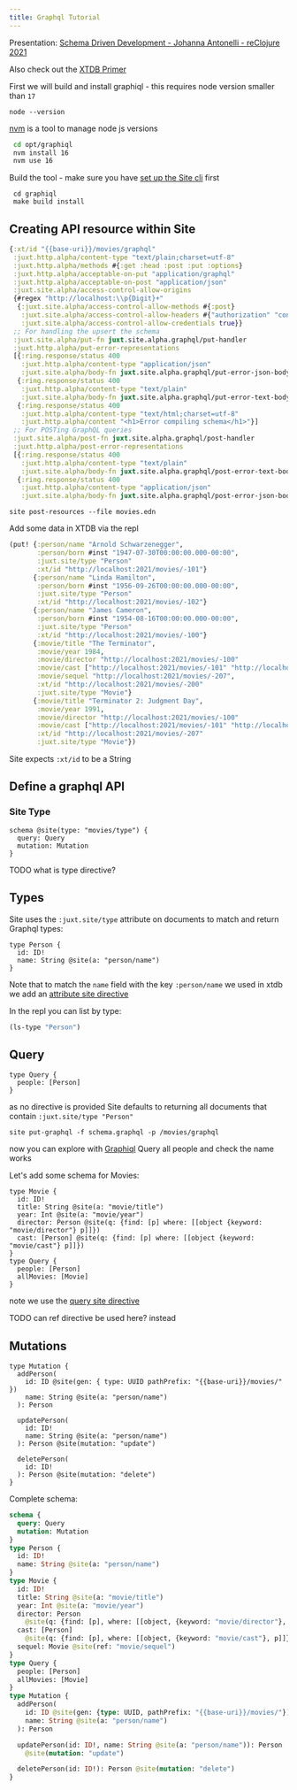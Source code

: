 ```yaml
---
title: Graphql Tutorial
---
```


Presentation: [Schema Driven Development - Johanna Antonelli - reClojure 2021](https://www.youtube.com/watch?v=PZVYVAxbzmE)

Also check out the [XTDB Primer](xtdb)

First we will build and install graphiql - this requires node version smaller than `17`

```shell
node --version
```

[nvm](https://github.com/nvm-sh/nvm#installing-and-updating) is a tool to manage node js versions

```bash
 cd opt/graphiql
 nvm install 16
 nvm use 16
```

Build the tool - make sure you have [set up the Site cli](cli) first

```shell
 cd graphiql
 make build install
```

## Creating API resource within Site

```clojure
{:xt/id "{{base-uri}}/movies/graphql"
 :juxt.http.alpha/content-type "text/plain;charset=utf-8"
 :juxt.http.alpha/methods #{:get :head :post :put :options}
 :juxt.http.alpha/acceptable-on-put "application/graphql"
 :juxt.http.alpha/acceptable-on-post "application/json"
 :juxt.site.alpha/access-control-allow-origins
 {#regex "http://localhost:\\p{Digit}+"
  {:juxt.site.alpha/access-control-allow-methods #{:post}
   :juxt.site.alpha/access-control-allow-headers #{"authorization" "content-type"}
   :juxt.site.alpha/access-control-allow-credentials true}}
 ;; For handling the upsert the schema
 :juxt.site.alpha/put-fn juxt.site.alpha.graphql/put-handler
 :juxt.http.alpha/put-error-representations
 [{:ring.response/status 400
   :juxt.http.alpha/content-type "application/json"
   :juxt.site.alpha/body-fn juxt.site.alpha.graphql/put-error-json-body}
  {:ring.response/status 400
   :juxt.http.alpha/content-type "text/plain"
   :juxt.site.alpha/body-fn juxt.site.alpha.graphql/put-error-text-body}
  {:ring.response/status 400
   :juxt.http.alpha/content-type "text/html;charset=utf-8"
   :juxt.http.alpha/content "<h1>Error compiling schema</h1>"}]
 ;; For POSTing GraphQL queries
 :juxt.site.alpha/post-fn juxt.site.alpha.graphql/post-handler
 :juxt.http.alpha/post-error-representations
 [{:ring.response/status 400
   :juxt.http.alpha/content-type "text/plain"
   :juxt.site.alpha/body-fn juxt.site.alpha.graphql/post-error-text-body}
  {:ring.response/status 400
   :juxt.http.alpha/content-type "application/json"
   :juxt.site.alpha/body-fn juxt.site.alpha.graphql/post-error-json-body}]}
```

```shell
site post-resources --file movies.edn
```

Add some data in XTDB via the repl

```clojure
(put! {:person/name "Arnold Schwarzenegger",
       :person/born #inst "1947-07-30T00:00:00.000-00:00",
       :juxt.site/type "Person"
       :xt/id "http://localhost:2021/movies/-101"}
      {:person/name "Linda Hamilton",
       :person/born #inst "1956-09-26T00:00:00.000-00:00",
       :juxt.site/type "Person"
       :xt/id "http://localhost:2021/movies/-102"}
      {:person/name "James Cameron",
       :person/born #inst "1954-08-16T00:00:00.000-00:00",
       :juxt.site/type "Person"
       :xt/id "http://localhost:2021/movies/-100"}
      {:movie/title "The Terminator",
       :movie/year 1984,
       :movie/director "http://localhost:2021/movies/-100"
       :movie/cast ["http://localhost:2021/movies/-101" "http://localhost:2021/movies/-102"],
       :movie/sequel "http://localhost:2021/movies/-207",
       :xt/id "http://localhost:2021/movies/-200"
       :juxt.site/type "Movie"}
      {:movie/title "Terminator 2: Judgment Day",
       :movie/year 1991,
       :movie/director "http://localhost:2021/movies/-100"
       :movie/cast ["http://localhost:2021/movies/-101" "http://localhost:2021/movies/-102"],
       :xt/id "http://localhost:2021/movies/-207"
       :juxt.site/type "Movie"})
```

Site expects `:xt/id` to be a String

## Define a graphql API

### Site Type

```
schema @site(type: "movies/type") {
  query: Query
  mutation: Mutation
}
```

TODO what is type directive?

## Types

Site uses the `:juxt.site/type` attribute on documents to match and return Graphql types:

```
type Person {
  id: ID!
  name: String @site(a: "person/name")
}
```

Note that to match the `name` field with the key `:person/name` we used in xtdb we add an [attribute site directive](../reference/graphql/site-directive#a)

In the repl you can list by type:

```clojure
(ls-type "Person")
```

## Query

```
type Query {
  people: [Person]
}
```

as no directive is provided Site defaults to returning all documents that contain `:juxt.site/type "Person"`

```shell
site put-graphql -f schema.graphql -p /movies/graphql
```

now you can explore with [Graphiql](http://localhost:2021/_site/graphiql/index.html?url=/movies/graphql)
Query all people and check the name works

Let's add some schema for Movies:

```
type Movie {
  id: ID!
  title: String @site(a: "movie/title")
  year: Int @site(a: "movie/year")
  director: Person @site(q: {find: [p] where: [[object {keyword: "movie/director"} p]]})
  cast: [Person] @site(q: {find: [p] where: [[object {keyword: "movie/cast"} p]]})
}
type Query {
  people: [Person]
  allMovies: [Movie]
}
```

note we use the [query site directive](../reference/graphql/site-directive#q)

TODO can ref directive be used here? instead

## Mutations

```
type Mutation {
  addPerson(
    id: ID @site(gen: { type: UUID pathPrefix: "{{base-uri}}/movies/" })
    name: String @site(a: "person/name")
  ): Person

  updatePerson(
    id: ID!
    name: String @site(a: "person/name")
  ): Person @site(mutation: "update")

  deletePerson(
    id: ID!
  ): Person @site(mutation: "delete")
}
```

Complete schema:

```graphql
schema {
  query: Query
  mutation: Mutation
}
type Person {
  id: ID!
  name: String @site(a: "person/name")
}
type Movie {
  id: ID!
  title: String @site(a: "movie/title")
  year: Int @site(a: "movie/year")
  director: Person
    @site(q: {find: [p], where: [[object, {keyword: "movie/director"}, p]]})
  cast: [Person]
    @site(q: {find: [p], where: [[object, {keyword: "movie/cast"}, p]]})
  sequel: Movie @site(ref: "movie/sequel")
}
type Query {
  people: [Person]
  allMovies: [Movie]
}
type Mutation {
  addPerson(
    id: ID @site(gen: {type: UUID, pathPrefix: "{{base-uri}}/movies/"})
    name: String @site(a: "person/name")
  ): Person

  updatePerson(id: ID!, name: String @site(a: "person/name")): Person
    @site(mutation: "update")

  deletePerson(id: ID!): Person @site(mutation: "delete")
}
```
